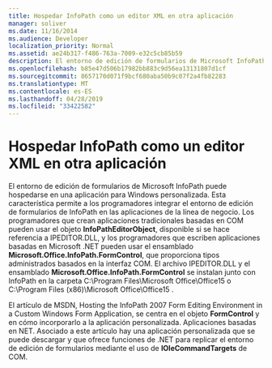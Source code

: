 ```yaml
---
title: Hospedar InfoPath como un editor XML en otra aplicación
manager: soliver
ms.date: 11/16/2014
ms.audience: Developer
localization_priority: Normal
ms.assetid: ae24b317-f486-763a-7009-e32c5cb85b59
description: El entorno de edición de formularios de Microsoft InfoPath se puede hospedar en una aplicación Windows personalizada, lo que permite a los desarrolladores integrar el entorno de edición de formularios de InfoPath en aplicaciones de línea de negocio.
ms.openlocfilehash: b85e47d506b17982bb883c9d56ea13131807d1cf
ms.sourcegitcommit: 8657170d071f9bcf680aba50b9c07f2a4fb82283
ms.translationtype: MT
ms.contentlocale: es-ES
ms.lasthandoff: 04/28/2019
ms.locfileid: "33422582"
---
```

# <a name="hosting-infopath-as-an-xml-editor-in-another-application"></a>Hospedar InfoPath como un editor XML en otra aplicación

El entorno de edición de formularios de Microsoft InfoPath puede hospedarse en una aplicación para Windows personalizada. Esta característica permite a los programadores integrar el entorno de edición de formularios de InfoPath en las aplicaciones de la línea de negocio. Los programadores que crean aplicaciones tradicionales basadas en COM pueden usar el objeto **InfoPathEditorObject**, disponible si se hace referencia a IPEDITOR.DLL, y los programadores que escriben aplicaciones basadas en Microsoft .NET pueden usar el ensamblado **Microsoft.Office.InfoPath.FormControl**, que proporciona tipos administrados basados en la interfaz COM. El archivo IPEDITOR.DLL y el ensamblado **Microsoft.Office.InfoPath.FormControl** se instalan junto con InfoPath en la carpeta C:\Program Files\Microsoft Office\Office15 o C:\Program Files (x86)\Microsoft Office\Office15 . 
  
El artículo de MSDN, Hosting the InfoPath 2007 Form Editing Environment in a Custom Windows Form Application, se centra en el objeto **FormControl** y en cómo incorporarlo a la aplicación personalizada. Aplicaciones basadas en NET. Asociado a este artículo hay una aplicación personalizada que se puede descargar y que ofrece funciones de .NET para replicar el entorno de edición de formularios mediante el uso de **IOleCommandTargets** de COM.
  

